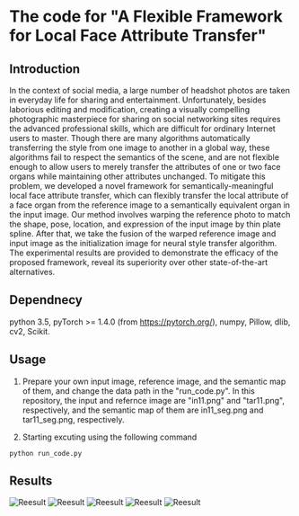 # The code for "A Flexible Framework for Local Face Attribute Transfer"

## Introduction
In the context of social media, a large number of headshot photos are taken in everyday life for sharing and entertainment. Unfortunately, besides laborious editing and modification, creating a visually compelling photographic masterpiece for sharing on social networking sites requires the advanced professional skills, which are difficult for ordinary Internet users to master. Though there are many algorithms automatically transferring the style from one image to another in a global way, these algorithms fail to respect the semantics of the scene, and are not flexible enough to allow users to merely transfer the attributes of one or two face organs while maintaining other attributes unchanged. To mitigate this problem, we developed a novel framework for semantically-meaningful local face attribute transfer, which can flexibly transfer the local attribute of a face organ from the reference image to a semantically equivalent organ in the input image. Our method involves warping the reference photo to match the shape, pose, location, and expression of the input image by thin plate spline. After that, we take the fusion of the warped reference image and input image as the initialization image for neural style transfer algorithm. The experimental results are provided to demonstrate the efficacy of the proposed framework, reveal its superiority over other state-of-the-art alternatives.

## Dependnecy
python 3.5, pyTorch >= 1.4.0 (from https://pytorch.org/), numpy, Pillow, dlib, cv2, Scikit.
## Usage

1. Prepare your own input image, reference image, and the semantic map of them, and change the data path in the "run_code.py". In this repository, the input and refernce image are "in11.png" and "tar11.png", respectively, and the semantic map of them are in11_seg.png and tar11_seg.png, respectively. 

2. Starting excuting using the following command

```python run_code.py```


## Results
![Reesult](img/content2.png)
![Reesult](img/style2.png)
![Reesult](img/onlyeyes2.png)
![Reesult](img/onlymouth2.png)
![Reesult](img/onlyface2.png)
